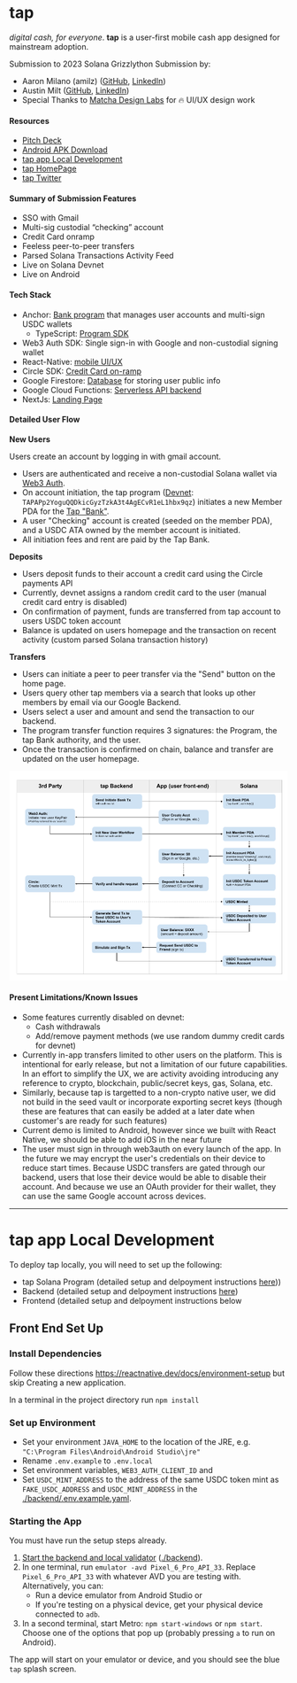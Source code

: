 # tap
*digital cash, for everyone*. **tap** is a user-first mobile cash app designed for mainstream adoption.

Submission to 2023 Solana Grizzlython Submission by: 
- Aaron Milano (amilz) ([GitHub](https://github.com/amilz), [LinkedIn](https://www.linkedin.com/in/aaronmilano/))  
- Austin Milt ([GitHub](https://github.com/austinmilt), [LinkedIn](https://www.linkedin.com/in/austinmilt/)) 
- Special Thanks to [Matcha Design Labs](https://www.matchadesignlabs.com/) for 🔥 UI/UX design work 

#### Resources
- [Pitch Deck](https://docs.google.com/presentation/d/1_u_i_yqSlY2ZjhBJsdlTOUyJ7z1OH891Pro1LJQSPpA/edit#slide=id.g2196631c208_1_103) 
- [Android APK Download](https://todo)
- [tap app Local Development](#tap-app-local-development)
- [tap HomePage](https://tapcash.app)
- [tap Twitter](https://twitter.com/tapcashapp)

#### Summary of Submission Features
- SSO with Gmail
- Multi-sig custodial “checking” account
- Credit Card onramp
- Feeless peer-to-peer transfers
- Parsed Solana Transactions Activity Feed
- Live on Solana Devnet
- Live on Android

#### Tech Stack
- Anchor: [Bank program](./program/tap_cash/) that manages user accounts and multi-sign USDC wallets
    - TypeScript: [Program SDK](./backend/src/program/sdk.ts)
- Web3 Auth SDK: Single sign-in with Google and non-custodial signing wallet
- React-Native: [mobile UI/UX](./src/)
- Circle SDK: [Credit Card on-ramp](./backend/src/circle/)
- Google Firestore: [Database](./backend/src/db/) for storing user public info
- Google Cloud Functions: [Serverless API backend](./backend/src/index.ts) 
- NextJs: [Landing Page](https://tapcash.app)

#### Detailed User Flow
**New Users** 

Users create an account by logging in with gmail account. 
- Users are authenticated and receive a non-custodial Solana wallet via [Web3 Auth](https://web3auth.io/). 
- On account initiation, the tap program ([Devnet](https://explorer.solana.com/address/TAPAPp2YoguQQDkicGyzTzkA3t4AgECvR1eL1hbx9qz?cluster=devnet): `TAPAPp2YoguQQDkicGyzTzkA3t4AgECvR1eL1hbx9qz`) initiates a new Member PDA for the [Tap "Bank"](https://explorer.solana.com/address/AU88yciXy2Rz2DJkUUFu2gpYqaPRLngd3sevSfAH8KyS/anchor-account?cluster=devnet). 
- A user "Checking" account is created (seeded on the member PDA), and a USDC ATA owned by the member account is initiated. 
- All initiation fees and rent are paid by the Tap Bank. 

**Deposits**

- Users deposit funds to their account a credit card using the Circle payments API
- Currently, devnet assigns a random credit card to the user (manual credit card entry is disabled)
- On confirmation of payment, funds are transferred from tap account to users USDC token account
- Balance is updated on users homepage and the transaction on recent activity (custom parsed Solana transaction history)

**Transfers**

- Users can initiate a peer to peer transfer via the "Send" button on the home page. 
- Users query other tap members via a search that looks up other members by email via our Google Backend.
- Users select a user and amount and send the transaction to our backend.
- The program transfer function requires 3 signatures: the Program, the tap Bank authority, and the user.
- Once the transaction is confirmed on chain, balance and transfer are updated on the user homepage.

![tap User Flow](./src/images/misc/tap-flow.png)

#### Present Limitations/Known Issues
- Some features currently disabled on devnet: 
    - Cash withdrawals
    - Add/remove payment methods (we use random dummy credit cards for devnet)
- Currently in-app transfers limited to other users on the platform. This is intentional for early release, but not a limitation of our future capabilities. In an effort to simplify the UX, we are activity avoiding introducing any reference to crypto, blockchain, public/secret keys, gas, Solana, etc.
- Similarly, because tap is targetted to a non-crypto native user, we did not build in the seed vault or incorporate exporting secret keys (though these are features that can easily be added at a later date when customer's are ready for such features)
- Current demo is limited to Android, however since we built with React Native, we should be able to add iOS in the near future
- The user must sign in through web3auth on every launch of the app. In the future we may encrypt the user's credentials on their device to reduce start times. Because USDC transfers are gated through our backend, users that lose their device would be able to disable their account. And because we use an OAuth provider for their wallet, they can use the same Google account across devices.


***


# tap app Local Development

To deploy tap locally, you will need to set up the following:
- tap Solana Program (detailed setup and delpoyment instructions [here](./backend/README.md)))
- Backend (detailed setup and delpoyment instructions [here](./backend/README.md))
- Frontend (detailed setup and delpoyment instructions below 

## Front End Set Up

### Install Dependencies
Follow these directions https://reactnative.dev/docs/environment-setup but skip Creating a new application.

In a terminal in the project directory run `npm install`


### Set up Environment
- Set your environment `JAVA_HOME` to the location of the JRE, e.g. `"C:\Program Files\Android\Android Studio\jre"`
- Rename `.env.example` to `.env.local`
- Set environment variables, `WEB3_AUTH_CLIENT_ID` and 
- Set `USDC_MINT_ADDRESS` to the address of the same USDC token mint as `FAKE_USDC_ADDRESS` and `USDC_MINT_ADDRESS` in the [./backend/.env.example.yaml](./backend/.env.example.yaml).


### Starting the App
You must have run the setup steps already.

1. [Start the backend and local validator](./backend/README.md) ([./backend](./backend)).
2. In one terminal, run `emulator -avd Pixel_6_Pro_API_33`. Replace `Pixel_6_Pro_API_33` with whatever AVD you are testing with. Alternatively, you can: 
    - Run a device emulator from Android Studio or
    - If you're testing on a physical device, get your physical device connected to `adb`.
3. In a second terminal, start Metro: `npm start-windows` or `npm start`. Choose one of the options that pop up (probably pressing `a` to run on Android).

The app will start on your emulator or device, and you should see the blue `tap` splash screen.